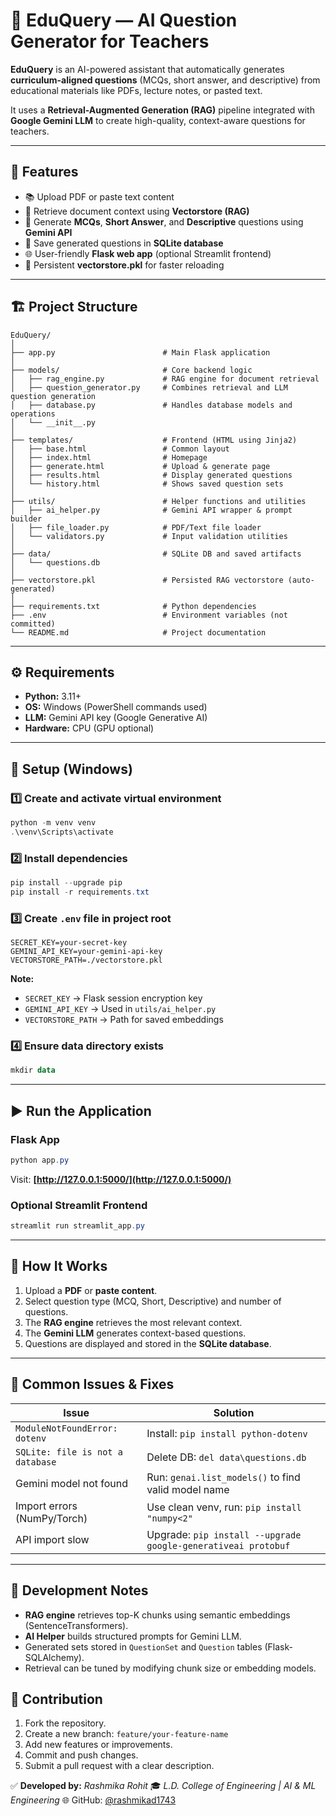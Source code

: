 # 🧠 EduQuery — AI Question Generator for Teachers

**EduQuery** is an AI-powered assistant that automatically generates **curriculum-aligned questions** (MCQs, short answer, and descriptive) from educational materials like PDFs, lecture notes, or pasted text.

It uses a **Retrieval-Augmented Generation (RAG)** pipeline integrated with **Google Gemini LLM** to create high-quality, context-aware questions for teachers.

---

## 🚀 Features

* 📚 Upload PDF or paste text content
* 🧩 Retrieve document context using **Vectorstore (RAG)**
* 🤖 Generate **MCQs**, **Short Answer**, and **Descriptive** questions using **Gemini API**
* 💾 Save generated questions in **SQLite database**
* 🌐 User-friendly **Flask web app** (optional Streamlit frontend)
* 🔄 Persistent **vectorstore.pkl** for faster reloading

---

## 🏗️ Project Structure

```
EduQuery/
│
├── app.py                        # Main Flask application
│
├── models/                       # Core backend logic
│   ├── rag_engine.py             # RAG engine for document retrieval
│   ├── question_generator.py     # Combines retrieval and LLM question generation
│   ├── database.py               # Handles database models and operations
│   └── __init__.py
│
├── templates/                    # Frontend (HTML using Jinja2)
│   ├── base.html                 # Common layout
│   ├── index.html                # Homepage
│   ├── generate.html             # Upload & generate page
│   ├── results.html              # Display generated questions
│   └── history.html              # Shows saved question sets
│
├── utils/                        # Helper functions and utilities
│   ├── ai_helper.py              # Gemini API wrapper & prompt builder
│   ├── file_loader.py            # PDF/Text file loader
│   └── validators.py             # Input validation utilities
│
├── data/                         # SQLite DB and saved artifacts
│   └── questions.db
│
├── vectorstore.pkl               # Persisted RAG vectorstore (auto-generated)
│
├── requirements.txt              # Python dependencies
├── .env                          # Environment variables (not committed)
└── README.md                     # Project documentation
```

---

## ⚙️ Requirements

* **Python:** 3.11+
* **OS:** Windows (PowerShell commands used)
* **LLM:** Gemini API key (Google Generative AI)
* **Hardware:** CPU (GPU optional)

---

## 🧩 Setup (Windows)

### 1️⃣ Create and activate virtual environment

```powershell
python -m venv venv
.\venv\Scripts\activate
```

### 2️⃣ Install dependencies

```powershell
pip install --upgrade pip
pip install -r requirements.txt
```

### 3️⃣ Create `.env` file in project root

```env
SECRET_KEY=your-secret-key
GEMINI_API_KEY=your-gemini-api-key
VECTORSTORE_PATH=./vectorstore.pkl
```

**Note:**

* `SECRET_KEY` → Flask session encryption key
* `GEMINI_API_KEY` → Used in `utils/ai_helper.py`
* `VECTORSTORE_PATH` → Path for saved embeddings

### 4️⃣ Ensure data directory exists

```powershell
mkdir data
```

---

## ▶️ Run the Application

### Flask App

```powershell
python app.py
```

Visit: **[http://127.0.0.1:5000/](http://127.0.0.1:5000/)**

### Optional Streamlit Frontend

```powershell
streamlit run streamlit_app.py
```

---

## 🧠 How It Works

1. Upload a **PDF** or **paste content**.
2. Select question type (MCQ, Short, Descriptive) and number of questions.
3. The **RAG engine** retrieves the most relevant context.
4. The **Gemini LLM** generates context-based questions.
5. Questions are displayed and stored in the **SQLite database**.

---

## 🧰 Common Issues & Fixes

| Issue                            | Solution                                                      |
| -------------------------------- | ------------------------------------------------------------- |
| `ModuleNotFoundError: dotenv`    | Install: `pip install python-dotenv`                          |
| `SQLite: file is not a database` | Delete DB: `del data\questions.db`                            |
| Gemini model not found           | Run: `genai.list_models()` to find valid model name           |
| Import errors (NumPy/Torch)      | Use clean venv, run: `pip install "numpy<2"`                  |
| API import slow                  | Upgrade: `pip install --upgrade google-generativeai protobuf` |

---

## 🧪 Development Notes

* **RAG engine** retrieves top-K chunks using semantic embeddings (SentenceTransformers).
* **AI Helper** builds structured prompts for Gemini LLM.
* Generated sets stored in `QuestionSet` and `Question` tables (Flask-SQLAlchemy).
* Retrieval can be tuned by modifying chunk size or embedding models.


## 🧾 Contribution

1. Fork the repository.
2. Create a new branch: `feature/your-feature-name`
3. Add new features or improvements.
4. Commit and push changes.
5. Submit a pull request with a clear description.



✅ **Developed by:** *Rashmika Rohit*
🎓 *L.D. College of Engineering | AI & ML Engineering*
🌐 GitHub: [@rashmikad1743](https://github.com/rashmikad1743)
